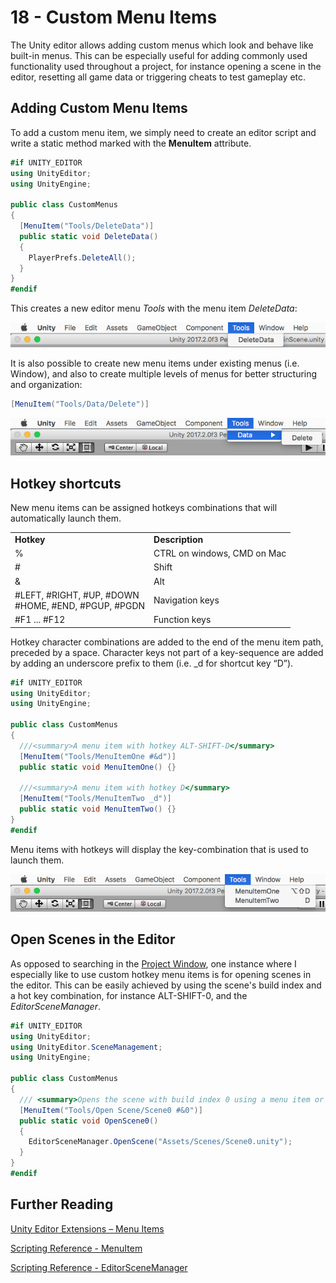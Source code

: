 # 18 - Custom Menu Items

The Unity editor allows adding custom menus which look and behave like built-in menus. This can be especially useful for adding commonly used functionality used throughout a project, for instance opening a scene in the editor, resetting all game data or triggering cheats to test gameplay etc.

## Adding Custom Menu Items

To add a custom menu item, we simply need to create an editor script and write a static method marked with the **MenuItem** attribute.

```C#
#if UNITY_EDITOR
using UnityEditor;
using UnityEngine;

public class CustomMenus
{
  [MenuItem("Tools/DeleteData")]
  public static void DeleteData()
  {
    PlayerPrefs.DeleteAll();
  }
}
#endif
```

This creates a new editor menu *Tools* with the menu item *DeleteData*:

![](images/customMenuItems1.png)

It is also possible to create new menu items under existing menus (i.e. Window), and also to create multiple levels of menus for better structuring and organization:

```C#
[MenuItem("Tools/Data/Delete")]
```

![](images/customMenuItems2.png)

## Hotkey shortcuts

New menu items can be assigned hotkeys combinations that will automatically launch them.

<table>
  <tr>
    <td><b>Hotkey</b></td>
    <td><b>Description</b></td>
  </tr>
  <tr>
    <td>%</td>
    <td>CTRL on windows, CMD on Mac</td>
  </tr>
  <tr>
    <td>#</td>
    <td>Shift</td>
  </tr>
  <tr>
    <td>&amp</td>
    <td>Alt</td>
  </tr>
  <tr>
    <td>#LEFT, #RIGHT, #UP, #DOWN<br>#HOME, #END, #PGUP, #PGDN</td>
    <td>Navigation keys</td>
  </tr>
  <tr>
    <td>#F1 ... #F12</td>
    <td>Function keys</td>
  </tr>
</table>

Hotkey character combinations are added to the end of the menu item path, preceded by a space. Character keys not part of a key-sequence are added by adding an underscore prefix to them (i.e. _d for shortcut key “D”).

```C#
#if UNITY_EDITOR
using UnityEditor;
using UnityEngine;

public class CustomMenus
{
  ///<summary>A menu item with hotkey ALT-SHIFT-D</summary>
  [MenuItem("Tools/MenuItemOne #&d")]
  public static void MenuItemOne() {}

  ///<summary>A menu item with hotkey D</summary>
  [MenuItem("Tools/MenuItemTwo _d")]
  public static void MenuItemTwo() {}
}
#endif
```

Menu items with hotkeys will display the key-combination that is used to launch them.

![](images/customMenuItems3.png)

## Open Scenes in the Editor

As opposed to searching in the [Project Window](https://docs.unity3d.com/Manual/ProjectView.html), one instance where I especially like to use custom hotkey menu items is for opening scenes in the editor. This can be easily achieved by using the scene's build index and a hot key combination, for instance ALT-SHIFT-0, and the *EditorSceneManager*.

```C#
#if UNITY_EDITOR
using UnityEditor;
using UnityEditor.SceneManagement;
using UnityEngine;

public class CustomMenus
{
  /// <summary>Opens the scene with build index 0 using a menu item or hotkey SHIFT-ALT-0.</summary>
  [MenuItem("Tools/Open Scene/Scene0 #&0")]
  public static void OpenScene0()
  {
    EditorSceneManager.OpenScene("Assets/Scenes/Scene0.unity");
  }
}
#endif
```

## Further Reading

[Unity Editor Extensions – Menu Items](https://unity3d.com/learn/tutorials/topics/interface-essentials/unity-editor-extensions-menu-items)

[Scripting Reference - MenuItem](https://docs.unity3d.com/ScriptReference/MenuItem.html)

[Scripting Reference - EditorSceneManager](https://docs.unity3d.com/ScriptReference/SceneManagement.EditorSceneManager.html)
